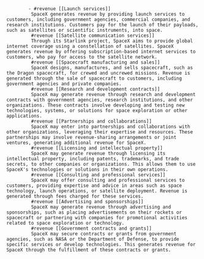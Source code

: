 			- #revenue [[Launch services]]
			 SpaceX generates revenue by providing launch services to customers, including government agencies, commercial companies, and research institutions. Customers pay for the launch of their payloads, such as satellites or scientific instruments, into space.
			 #revenue [[Satellite communication services]]
			 Through its Starlink project, SpaceX aims to provide global internet coverage using a constellation of satellites. SpaceX generates revenue by offering subscription-based internet services to customers, who pay for access to the satellite network.
			 #revenue [[Spacecraft manufacturing and sales]]
			 SpaceX designs, manufactures, and sells spacecraft, such as the Dragon spacecraft, for crewed and uncrewed missions. Revenue is generated through the sale of spacecraft to customers, including government agencies and private companies.
			 #revenue [[Research and development contracts]]
			 SpaceX may generate revenue through research and development contracts with government agencies, research institutions, and other organizations. These contracts involve developing and testing new technologies, systems, or solutions for space exploration or other applications.
			 #revenue [[Partnerships and collaborations]]
			 SpaceX may enter into partnerships and collaborations with other organizations, leveraging their expertise and resources. These partnerships may involve revenue-sharing arrangements or joint ventures, generating additional revenue for SpaceX.
			 #revenue [[Licensing and intellectual property]]
			 SpaceX may generate revenue through licensing its intellectual property, including patents, trademarks, and trade secrets, to other companies or organizations. This allows them to use SpaceX's technologies or solutions in their own operations.
			 #revenue [[Consulting and professional services]]
			 SpaceX may offer consulting and professional services to customers, providing expertise and advice in areas such as space technology, launch operations, or satellite deployment. Revenue is generated through fees charged for these services.
			 #revenue [[Advertising and sponsorships]]
			 SpaceX may generate revenue through advertising and sponsorships, such as placing advertisements on their rockets or spacecraft or partnering with companies for promotional activities related to space exploration or technology.
			 #revenue [[Government contracts and grants]]
			 SpaceX may secure contracts or grants from government agencies, such as NASA or the Department of Defense, to provide specific services or develop technologies. This generates revenue for SpaceX through the fulfillment of these contracts or grants.



